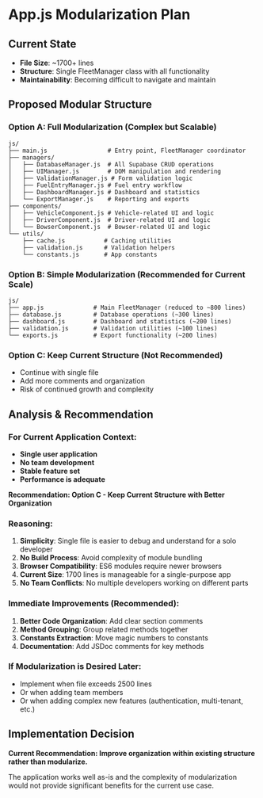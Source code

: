 # App.js Modularization Plan

## Current State
- **File Size**: ~1700+ lines
- **Structure**: Single FleetManager class with all functionality
- **Maintainability**: Becoming difficult to navigate and maintain

## Proposed Modular Structure

### Option A: Full Modularization (Complex but Scalable)

```
js/
├── main.js                 # Entry point, FleetManager coordinator
├── managers/
│   ├── DatabaseManager.js  # All Supabase CRUD operations
│   ├── UIManager.js        # DOM manipulation and rendering
│   ├── ValidationManager.js # Form validation logic
│   ├── FuelEntryManager.js # Fuel entry workflow
│   ├── DashboardManager.js # Dashboard and statistics
│   └── ExportManager.js    # Reporting and exports
├── components/
│   ├── VehicleComponent.js # Vehicle-related UI and logic
│   ├── DriverComponent.js  # Driver-related UI and logic
│   └── BowserComponent.js  # Bowser-related UI and logic
└── utils/
    ├── cache.js           # Caching utilities
    ├── validation.js      # Validation helpers
    └── constants.js       # App constants
```

### Option B: Simple Modularization (Recommended for Current Scale)

```
js/
├── app.js              # Main FleetManager (reduced to ~800 lines)
├── database.js         # Database operations (~300 lines)
├── dashboard.js        # Dashboard and statistics (~200 lines)
├── validation.js       # Validation utilities (~100 lines)
└── exports.js          # Export functionality (~200 lines)
```

### Option C: Keep Current Structure (Not Recommended)
- Continue with single file
- Add more comments and organization
- Risk of continued growth and complexity

## Analysis & Recommendation

### For Current Application Context:
- **Single user application**
- **No team development**
- **Stable feature set**
- **Performance is adequate**

**Recommendation: Option C - Keep Current Structure with Better Organization**

### Reasoning:
1. **Simplicity**: Single file is easier to debug and understand for a solo developer
2. **No Build Process**: Avoid complexity of module bundling
3. **Browser Compatibility**: ES6 modules require newer browsers
4. **Current Size**: 1700 lines is manageable for a single-purpose app
5. **No Team Conflicts**: No multiple developers working on different parts

### Immediate Improvements (Recommended):
1. **Better Code Organization**: Add clear section comments
2. **Method Grouping**: Group related methods together
3. **Constants Extraction**: Move magic numbers to constants
4. **Documentation**: Add JSDoc comments for key methods

### If Modularization is Desired Later:
- Implement when file exceeds 2500 lines
- Or when adding team members
- Or when adding complex new features (authentication, multi-tenant, etc.)

## Implementation Decision

**Current Recommendation: Improve organization within existing structure rather than modularize.**

The application works well as-is and the complexity of modularization would not provide significant benefits for the current use case.